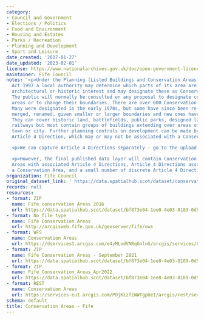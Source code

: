 ```yaml
---
category:
- Council and Government
- Elections / Politics
- Food and Environment
- Housing and Estates
- Parks / Recreation
- Planning and Development
- Sport and Leisure
date_created: '2017-01-27'
date_updated: '2023-02-01'
license: https://www.nationalarchives.gov.uk/doc/open-government-licence/version/3/
maintainer: Fife Council
notes: '<p>Under the Planning (Listed Buildings and Conservation Areas) (Scotland)
  Act 1997 a local authority may determine which parts of its area are of special
  architectural or historic interest and may designate these as Conservation Areas.
  The public will normally be consulted on any proposal to designate conservation
  areas or to change their boundaries. There are over 600 Conservation Areas in Scotland.
  Many were designated in the early 1970s, but some have since been re-designated,
  merged, renamed, given smaller or larger boundaries and new ones have been added.
  They can cover historic land, battlefields, public parks, designed landscapes or
  railways but most contain groups of buildings extending over areas of a village,
  town or city. Further planning controls on development can be made by way of an
  Article 4 Direction, which may or may not be associated with a Conservation Area.</p>

  <p>We can capture Article 4 Directions separately - go to the upload for that data.</p>

  <p>However, the final published data layer will contain Conservation Areas, Conservation
  Areas with associated Article 4 Directions, Article 4 Directions associated with
  a Conservation Area, and a small number of discrete Article 4 Direction areas.</p>'
organization: Fife Council
original_dataset_link: ' https://data.spatialhub.scot/dataset/conservation_areas-fi'
records: null
resources:
- format: ZIP
  name: Fife conservation Areas 2016
  url: https://data.spatialhub.scot/dataset/bf873e04-1ee0-4e03-8189-0d9a63222db4/resource/da11395c-d428-4492-a656-3cb84f3f88f7/download/conservationareasf.zip
- format: No file type
  name: Fife Conservation Areas
  url: http://arcgisweb.fife.gov.uk/geoserver/fife/ows
- format: WFS
  name: Conservation Areas
  url: https://dservices1.arcgis.com/e4yMLodVNRqGnlnG/arcgis/services/Conservation_Areas/WFSServer?service=wfs&request=getcapabilities
- format: ZIP
  name: Fife Conservation Areas - September 2021
  url: https://data.spatialhub.scot/dataset/bf873e04-1ee0-4e03-8189-0d9a63222db4/resource/5e56c382-06a0-4f81-9120-277cf0acde19/download/fife_conservation_areas_sept2021.zip
- format: ZIP
  name: Fife_Conservation_Areas_Apr2022
  url: https://data.spatialhub.scot/dataset/bf873e04-1ee0-4e03-8189-0d9a63222db4/resource/e43d5d96-28fa-4df9-9c7a-48a4572ae3f7/download/fife_conservation_areas_apr2022.zip
- format: REST
  name: Conservation Areas
  url: https://services-eu1.arcgis.com/PDjKizfiWWTgpUeI/arcgis/rest/services/Conservation_Areas/FeatureServer
schema: default
title: Conservation Areas - Fife
---
```

